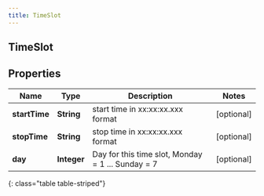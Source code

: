 ```yaml
---
title: TimeSlot
---
```

## TimeSlot


## Properties

| Name | Type | Description | Notes |
| ------------ | ------------- | ------------- | ------------- |
| **startTime** | <!----><!---->**String**<!----> | start time in xx:xx:xx.xxx format |  [optional] |
| **stopTime** | <!----><!---->**String**<!----> | stop time in xx:xx:xx.xxx format |  [optional] |
| **day** | <!----><!---->**Integer**<!----> | Day for this time slot, Monday = 1 ... Sunday = 7 |  [optional] |
{: class="table table-striped"}



